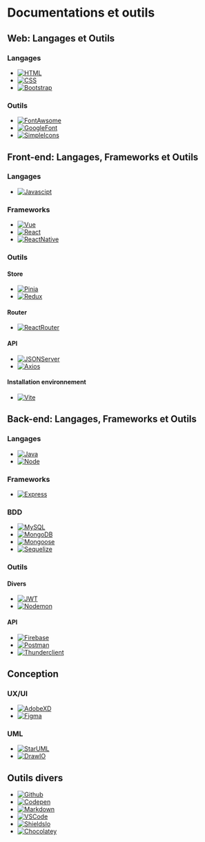 # Documentations et outils

## Web: Langages et Outils
### Langages

* [![HTML][Html.dev]][Html-url]
* [![CSS][CSS.dev]][CSS-url]
* [![Bootstrap][Bootstrap.com]][Bootstrap-url]

### Outils
* [![FontAwsome]][FontAwsome-url]
* [![GoogleFont]][GoogleFont-url]
* [![SimpleIcons]][SimpleIcons-url]


## Front-end: Langages, Frameworks et Outils
### Langages
* [![Javascipt]][Javascript-url]

### Frameworks
* [![Vue][Vue.js]][Vue-url]
* [![React]][React-url]
* [![ReactNative]][ReactNative-url]

### Outils

#### Store
* [![Pinia]][Pinia-url]
* [![Redux]][Redux-url]

#### Router
* [![ReactRouter]][ReactRouter-url]

#### API
* [![JSONServer]][JSONServer-url]
* [![Axios]][Axios-url]

#### Installation environnement
* [![Vite]][Vite-url]



## Back-end: Langages, Frameworks et Outils
### Langages
* [![Java]][Java-url]
* [![Node][Node.js]][Node-url]

### Frameworks
* [![Express][Express.js]][Express-url]

### BDD
* [![MySQL][MySql]][MySQL-url]
* [![MongoDB]][MongoDB-url]
* [![Mongoose]][Mongoose-url]
* [![Sequelize][Sequelize.js]][Sequelize-url]

### Outils
#### Divers
* [![JWT]][JWT-url]
* [![Nodemon]][Nodemon-url]

#### API
* [![Firebase]][Firebase-url]
* [![Postman]][Postman-url]
* [![Thunderclient]][Thunderclient-url]


## Conception
### UX/UI
* [![AdobeXD]][AdobeXD-url]
* [![Figma]][Figma-url]

### UML
* [![StarUML]][StarUML-url]
* [![DrawIO]][DrawIO-url]



## Outils divers

* [![Github]][Github-url]
* [![Codepen]][Codepen-url]
* [![Markdown]][Markdown-url]
* [![VSCode]][VSCode-url]
* [![ShieldsIo]][ShieldsIo-url]
* [![Chocolatey]][Chocolatey-url]



<!-- MARKDOWN LINKS & IMAGES -->

<!-- web links -->
[Html.dev]:   https://img.shields.io/badge/HTML5-E34F26?style=for-the-badge&logo=html5&logoColor=white
[Html-url]: https://developer.mozilla.org/fr/docs/Web/HTML
[CSS.dev]: https://img.shields.io/badge/CSS3-1572B6?style=for-the-badge&logo=css3&logoColor=white
[CSS-url]: https://developer.mozilla.org/fr/docs/Web/CSS
[Bootstrap.com]: https://img.shields.io/badge/Bootstrap-563D7C?style=for-the-badge&logo=bootstrap&logoColor=white
[Bootstrap-url]: https://getbootstrap.com
[FontAwsome]: https://img.shields.io/badge/Font%20Awsome-ED8B00?style=for-the-badge&logo=fontawesome&logoColor=white&color=%23528DD7
[FontAwsome-url]: https://fontawesome.com/
[GoogleFont]: https://img.shields.io/badge/Google%20Font-ED8B00?style=for-the-badge&logo=googlefonts&logoColor=white&color=%234285F4
[GoogleFont-url]: https://fonts.google.com/
[SimpleIcons]: https://img.shields.io/badge/Simple%20Icons-ED8B00?style=for-the-badge&logo=simpleicons&logoColor=white&color=%23111111
[SimpleIcons-url]: https://simpleicons.org/


<!-- front-end links -->
[Javascipt]: https://img.shields.io/badge/JavaScript-F7DF1E?style=for-the-badge&logo=javascript&logoColor=black
[Javascript-url]: https://developer.mozilla.org/fr/docs/Web/JavaScript
[Vue.js]: https://img.shields.io/badge/Vue.js-35495E?style=for-the-badge&logo=vuedotjs&logoColor=4FC08D
[Vue-url]: https://vuejs.org/
[Pinia]: https://img.shields.io/badge/Pinia-ED8B00?style=for-the-badge&logo=gamebanana&logoColor=white&color=green
[Pinia-url]: https://pinia.vuejs.org/
[React]: https://img.shields.io/badge/React-20232A?style=for-the-badge&logo=react&logoColor=61DAFB
[React-url]: https://react.dev/reference/react
[Redux]: https://img.shields.io/badge/Redux-593D88?style=for-the-badge&logo=redux&logoColor=white
[Redux-url]: https://react-redux.js.org/
[ReactRouter]: https://img.shields.io/badge/React_Router-CA4245?style=for-the-badge&logo=react-router&logoColor=white
[ReactRouter-url]: https://reactrouter.com/en/main
[ReactNative]: https://img.shields.io/badge/React_Native-20232A?style=for-the-badge&logo=react&logoColor=61DAFB
[ReactNative-url]: https://reactnative.dev/docs/getting-started
[Axios]: https://img.shields.io/badge/Axios-ED8B00?style=for-the-badge&logo=axios&logoColor=white&color=%235A29E4
[Axios-url]: https://www.npmjs.com/package/axios
[Vite]: https://img.shields.io/badge/Vite-ED8B00?style=for-the-badge&logo=vite&logoColor=white&color=%23646CFF
[Vite-url]: https://vitejs.dev/
[JSONServer]: https://img.shields.io/badge/JSON_Server-ED8B00?style=for-the-badge&logo=json&logoColor=white&color=%23000000
[JSONServer-url]: https://www.npmjs.com/package/json-server


<!-- back-end links -->
[Java]: https://img.shields.io/badge/Java-ED8B00?style=for-the-badge&logo=openjdk&logoColor=white
[Java-url]: https://dev.java/learn/getting-started/
[Node.js]: https://img.shields.io/badge/Node.js-43853D?style=for-the-badge&logo=node.js&logoColor=white
[Node-url]: https://nodejs.org/en
[Express.js]:  https://img.shields.io/badge/Express.js-ED8B00?style=for-the-badge&logo=express&logoColor=white&color=%23000000
[Express-url]: https://expressjs.com/fr/
[Sequelize.js]: https://img.shields.io/badge/sequelize-323330?style=for-the-badge&logo=sequelize&logoColor=blue
[Sequelize-url]: https://sequelize.org/
[MySql]: https://img.shields.io/badge/MySQL-00000F?style=for-the-badge&logo=mysql&logoColor=white
[MySQL-url]: https://www.mysql.com/fr/
[MongoDB]: https://img.shields.io/badge/MongoDB-4EA94B?style=for-the-badge&logo=mongodb&logoColor=white
[MongoDB-url]: https://www.mongodb.com/fr-fr
[Mongoose]: https://img.shields.io/badge/Mongoose-ED8B00?style=for-the-badge&logo=mongoosedotws&logoColor=white&color=%23F04D35
[Mongoose-url]: https://mongoosejs.com/
[JWT]: https://img.shields.io/badge/json%20web%20tokens-323330?style=for-the-badge&logo=json-web-tokens&logoColor=pink
[JWT-url]: https://jwt.io/
[Firebase]: https://img.shields.io/badge/Firebase-ED8B00?style=for-the-badge&logo=firebase&logoColor=white&color=%23FFCA28
[Firebase-url]: https://firebase.google.com/
[Postman]: https://img.shields.io/badge/Postman-ED8B00?style=for-the-badge&logo=postman&logoColor=white&color=%23FF6C37
[Postman-url]: https://www.postman.com/
[Nodemon]: https://img.shields.io/badge/Nodemon-ED8B00?style=for-the-badge&logo=nodemon&logoColor=white&color=%2376D04B
[Nodemon-url]: https://www.npmjs.com/package/nodemon
[Thunderclient]: https://img.shields.io/badge/ThunderClient-ED8B00?style=for-the-badge&logo=thunderstore&logoColor=white&color=%235B69C2
[Thunderclient-url]: https://www.thunderclient.com/


<!-- conception links -->
[AdobeXD]: https://img.shields.io/badge/Adobe%20XD-470137?style=for-the-badge&logo=Adobe%20XD&logoColor=#FF61F6
[AdobeXD-url]: https://helpx.adobe.com/fr/xd/get-started.html
[Figma]: https://img.shields.io/badge/Figma-F24E1E?style=for-the-badge&logo=figma&logoColor=white
[Figma-url]: https://www.figma.com/files/recents-and-sharing/recently-viewed?fuid=1182357446438086491
[StarUML]: https://img.shields.io/badge/Star_UML-ED8B00?style=for-the-badge&color=yellow
[StarUML-url]: https://staruml.io/
[DrawIO]: https://img.shields.io/badge/Draw.io-ED8B00?style=for-the-badge&logo=diagramsdotnet&logoColor=white&color=%23F08705
[DrawIO-url]: https://app.diagrams.net/

<!-- other tools -->
[Codepen]: https://img.shields.io/badge/Codepen-000000?style=for-the-badge&logo=codepen&logoColor=white
[Codepen-url]: https://codepen.io/
[Github]: https://img.shields.io/badge/GitHub-100000?style=for-the-badge&logo=github&logoColor=white
[Github-url]: https://github.com/JaceyStew6
[Markdown]: https://img.shields.io/badge/Markdown-000000?style=for-the-badge&logo=markdown&logoColor=white
[Markdown-url]: https://www.markdownguide.org/basic-syntax/
[VSCode]: https://img.shields.io/badge/Visual_Studio_Code-0078D4?style=for-the-badge&logo=visual%20studio%20code&logoColor=white
[VSCode-url]: https://code.visualstudio.com/
[ShieldsIo]: https://img.shields.io/badge/Shields.io-ED8B00?style=for-the-badge&logo=shieldsdotio&logoColor=white&color=%23000000
[ShieldsIo-url]: https://shields.io/badges
[Chocolatey]: https://img.shields.io/badge/Chocolatey-ED8B00?style=for-the-badge&logo=chocolatey&logoColor=white&color=%2380B5E3
[Chocolatey-url]: https://chocolatey.org/